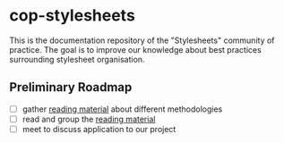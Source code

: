 # cop-stylesheets

This is the documentation repository of the "Stylesheets" community of
practice. The goal is to improve our knowledge about best practices surrounding
stylesheet organisation.

## Preliminary Roadmap

- [ ] gather [reading material][material] about different methodologies
- [ ] read and group the [reading material][material]
- [ ] meet to discuss application to our project

[material]: ./reading-material.md

